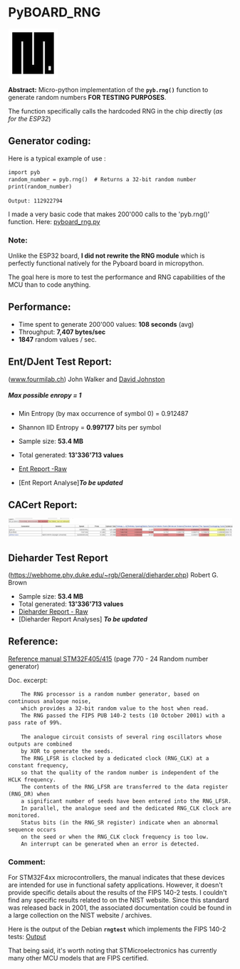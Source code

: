 # PyBOARD_RNG

![pic](https://github.com/MicroControleurMonde/PyBOARD_RNG/blob/main/Reports/MicroPython.jpg)

**Abstract:** Micro-python implementation of the **`pyb.rng()`** function to generate random numbers **FOR TESTING PURPOSES**. 

The function specifically calls the hardcoded RNG in the chip directly (*as for the ESP32*)

## Generator coding:

Here is a typical example of use :

    import pyb
    random_number = pyb.rng()  # Returns a 32-bit random number
    print(random_number)
    
    Output: 112922794
I made a very basic code that makes 200'000 calls to the 'pyb.rng()' function. Here: [pyboard_rng.py](https://github.com/MicroControleurMonde/PyBOARD_RNG/blob/main/pyboard_rng.py)

### Note:
Unlike the ESP32 board, **I did not rewrite the RNG module** which is perfectly functional natively for the Pyboard board in micropython.

The goal here is more to test the performance and RNG capabilities of the MCU than to code anything.

## Performance:

- Time spent to generate 200'000 values: **108 seconds** (avg)
- Throughput: **7,407 bytes/sec**
- **1847** random values / sec.

## Ent/DJent Test Report:

(www.fourmilab.ch) John Walker and [David Johnston](https://github.com/dj-on-github/djent)
##### Max possible enropy = 1   
-    Min Entropy (by max occurrence of symbol 0) = 0.912487
-    Shannon IID Entropy = **0.997177** bits per symbol

- Sample size: **53.4 MB**
- Total generated: **13'336'713 values**
- [Ent Report -Raw](https://github.com/MicroControleurMonde/PyBOARD_RNG/blob/main/Reports/Pyb_RNG_Test_13Mi_djent.txt)
- [Ent Report Analyse]***To be updated***

## CACert Report:

![pic](https://github.com/MicroControleurMonde/PyBOARD_RNG/blob/main/Reports/CACert_Pyb_RNG_Test_13Mil.png)


## Dieharder Test Report

(https://webhome.phy.duke.edu/~rgb/General/dieharder.php) Robert G. Brown

- Sample size: **53.4 MB**
- Total generated: **13'336'713  values**
- [Dieharder Report - Raw](https://github.com/MicroControleurMonde/PyBOARD_RNG/blob/main/Reports/Pyb_RNG_Test_13Mi_dieharder.txt)
- [Dieharder Report Analyses] ***To be updated***

## Reference:
[Reference manual STM32F405/415](https://www.st.com/resource/en/reference_manual/rm0090-stm32f405415-stm32f407417-stm32f427437-and-stm32f429439-advanced-armbased-32bit-mcus-stmicroelectronics.pdf) (page 770 - 24 Random number generator)

Doc. excerpt:

        The RNG processor is a random number generator, based on continuous analogue noise, 
        which provides a 32-bit random value to the host when read.
        The RNG passed the FIPS PUB 140-2 tests (10 October 2001) with a pass rate of 99%.

        The analogue circuit consists of several ring oscillators whose outputs are combined
        by XOR to generate the seeds. 
        The RNG_LFSR is clocked by a dedicated clock (RNG_CLK) at a constant frequency, 
        so that the quality of the random number is independent of the HCLK frequency.
        The contents of the RNG_LFSR are transferred to the data register (RNG_DR) when 
        a significant number of seeds have been entered into the RNG_LFSR.
        In parallel, the analogue seed and the dedicated RNG_CLK clock are monitored. 
        Status bits (in the RNG_SR register) indicate when an abnormal sequence occurs 
        on the seed or when the RNG_CLK clock frequency is too low. 
        An interrupt can be generated when an error is detected.

### Comment:

For STM32F4xx microcontrollers, the manual indicates that these devices are intended for use in functional safety applications. However, it doesn't provide specific details about the results of the FIPS 140-2 tests. I couldn't find any specific results related to on the NIST website. Since this standard was released back in 2001, the associated documentation could be found in a large collection on the NIST website / archives.

Here is the output of the Debian **`rngtest`** which implements the FIPS 140-2 tests: [Output](https://github.com/MicroControleurMonde/PyBOARD_RNG/blob/main/Reports/Pyb_RNG_Test_13Mi_rngtest.txt)

That being said, it's worth noting that STMicroelectronics has currently many other MCU models that are FIPS certified.

